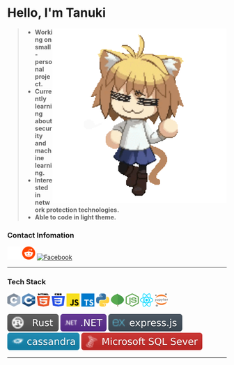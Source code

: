 # **Hello, I'm Tanuki**
<img align="right" title="Neco Arc" src="https://github.com/YaseiTanuki/Utilities/raw/main/Gif/NecoArc-Cool.gif" alt="JavaScript" width="400px" height="400px">

> + **Working on small-personal project.**
> + **Currently learning about security and machine learning.**
> + **Interested in network protection technologies.**
> + **Able to code in light theme.**

### Contact Infomation
<a href="https://twitter.com/YSTanuki"><img title="X" src="https://github.com/YaseiTanuki/Utilities/raw/main/Media-Icon/x.svg" alt="X" width="30px" height="30px"></a>
<a href="https://www.reddit.com/user/YSTanuki"><img title="Reddit" src="https://github.com/YaseiTanuki/Utilities/raw/main/Media-Icon/reddit.svg" alt="Reddit" width="30px" height="30px"></a>
<a href="https://www.facebook.com/YSTanuki"><img title="Facebook" src="https://github.com/YaseiTanuki/Utilities/raw/main/Media-Icon/facebook.svg" alt="Facebook" width="30px" height="30px"></a>

---

### Tech Stack
<span>
    <img title="C" src="https://github.com/YaseiTanuki/Utilities/raw/main/Tech-Icon/c.svg" alt="C" width="30px" height="30px">
    <img title="C++" src="https://github.com/YaseiTanuki/Utilities/raw/main/Tech-Icon/cplusplus.svg" alt="C++" width="30px" height="30px">
    <img title="HTML" src="https://github.com/YaseiTanuki/Utilities/raw/main/Tech-Icon/html.svg" alt="HTML" width="30px" height="30px">
    <img title="CSS" src="https://github.com/YaseiTanuki/Utilities/raw/main/Tech-Icon/css.svg" alt="CSS" width="30px" height="30px">
    <img title="JavaScript" src="https://github.com/YaseiTanuki/Utilities/raw/main/Tech-Icon/javascript.svg" alt="JavaScript" width="30px" height="30px">
    <img title="TypeScript" src="https://github.com/YaseiTanuki/Utilities/raw/main/Tech-Icon/typescript.svg" alt="TypeScript" width="30px" height="30px">
    <img title="Python" src="https://github.com/YaseiTanuki/Utilities/raw/main/Tech-Icon/python.svg" alt="Python" width="30px" height="30px">
    <img title="MongoDB" src="https://github.com/YaseiTanuki/Utilities/raw/main/Tech-Icon/mongodb.svg" alt="MongoDB" width="30px" height="30px">
    <img title="Nodejs" src="https://github.com/YaseiTanuki/Utilities/raw/main/Tech-Icon/nodejs.svg" alt="Nodejs" width="30px" height="30px">
    <img title="React" src="https://github.com/YaseiTanuki/Utilities/raw/main/Tech-Icon/react.svg" alt="React" width="30px" height="30px">
    <img title="Jupyter Notebook" src="https://github.com/YaseiTanuki/Utilities/raw/main/Tech-Icon/jupyter.svg" alt="Jupyter Notebook" width="30px" height="30px">
</span>

![Rust](https://github.com/YaseiTanuki/Utilities/raw/main/Badge/rust-badge.svg)
![.Net](https://github.com/YaseiTanuki/Utilities/raw/main/Badge/dotnet-badge.svg) 
![Express.js](https://github.com/YaseiTanuki/Utilities/raw/main/Badge/express-badge.svg)
![ApacheCassandra](https://github.com/YaseiTanuki/Utilities/raw/main/Badge/cassandra-badge.svg) 
![MicrosoftSQLServer](https://github.com/YaseiTanuki/Utilities/raw/main/Badge/sqlserver-badge.svg)

---
